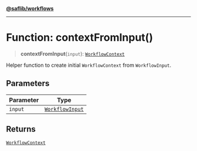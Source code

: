 [**@saflib/workflows**](../index.md)

---

# Function: contextFromInput()

> **contextFromInput**(`input`): [`WorkflowContext`](../interfaces/WorkflowContext.md)

Helper function to create initial `WorkflowContext` from `WorkflowInput`.

## Parameters

| Parameter | Type                                              |
| --------- | ------------------------------------------------- |
| `input`   | [`WorkflowInput`](../interfaces/WorkflowInput.md) |

## Returns

[`WorkflowContext`](../interfaces/WorkflowContext.md)
